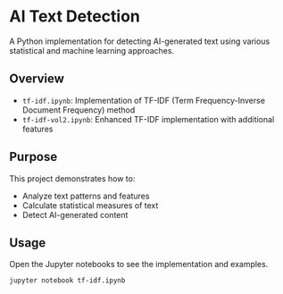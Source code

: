 # AI Text Detection

A Python implementation for detecting AI-generated text using various statistical and machine learning approaches.

## Overview
- `tf-idf.ipynb`: Implementation of TF-IDF (Term Frequency-Inverse Document Frequency) method
- `tf-idf-vol2.ipynb`: Enhanced TF-IDF implementation with additional features

## Purpose
This project demonstrates how to:
- Analyze text patterns and features
- Calculate statistical measures of text
- Detect AI-generated content

## Usage
Open the Jupyter notebooks to see the implementation and examples.

```bash
jupyter notebook tf-idf.ipynb
```